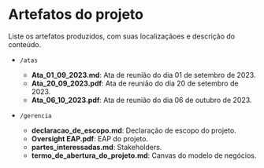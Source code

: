 # Artefatos do projeto

Liste os artefatos produzidos, com suas localizaçãoes e descrição do conteúdo.


* `/atas`
	* **Ata_01_09_2023.md**: Ata de reunião do dia 01 de setembro de 2023.
	* **Ata_20_09_2023.pdf**: Ata de reunião do dia 20 de setembro de 2023.
	* **Ata_06_10_2023.pdf**: Ata de reunião do dia 06 de outubro de 2023.

* `/gerencia`
	* **declaracao_de_escopo.md**: Declaração de escopo do projeto.
	* **Oversight EAP.pdf**: EAP do projeto.
	* **partes_interessadas.md**: Stakeholders.
	* **termo_de_abertura_do_projeto.md**: Canvas do modelo de negócios.


